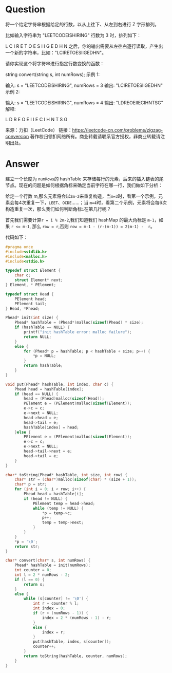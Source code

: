 # Question

将一个给定字符串根据给定的行数，以从上往下、从左到右进行 Z 字形排列。

比如输入字符串为 "LEETCODEISHIRING" 行数为 3 时，排列如下：

L   C   I   R
E T O E S I I G
E   D   H   N
之后，你的输出需要从左往右逐行读取，产生出一个新的字符串，比如："LCIRETOESIIGEDHN"。

请你实现这个将字符串进行指定行数变换的函数：

string convert(string s, int numRows);
示例 1:

输入: s = "LEETCODEISHIRING", numRows = 3
输出: "LCIRETOESIIGEDHN"
示例 2:

输入: s = "LEETCODEISHIRING", numRows = 4
输出: "LDREOEIIECIHNTSG"
解释:

L     D     R
E   O E   I I
E C   I H   N
T     S     G

来源：力扣（LeetCode）
链接：https://leetcode-cn.com/problems/zigzag-conversion
著作权归领扣网络所有。商业转载请联系官方授权，非商业转载请注明出处。



# Answer

建立一个长度为 `numRows`的 hashTable 来存储每行的元素，后来的插入链表的尾节点。现在的问题是如何根据角标来确定当前字符在哪一行，我们做如下分析：

给定一个行数 m,那么元素将会以`2m-2`来重复构造，当`m=3`时，看第一个示例，元素会每4次重复一下，`LEET`、`OCDE`……；当 `m=4`时，看第二个示例，元素将会每6次构造重复一次，那么我们如何判断角标`i`在第几行呢？

首先我们需要计算`r = i % 2m-2`,我们知道我们 hashMap 的最大角标是 `m-1`，如果 `r <= m-1`, 那么 `row = r`,否则 `row = m-1 - (r-(m-1)) = 2(m-1) -  r`。

代码如下：

```c
#pragma once
#include<stdlib.h>
#include<malloc.h>
#include<stdio.h>

typedef struct Element {
	char c;
	struct Element* next;
} Element, * PElement;

typedef struct Head {
	PElement head;
	PElement tail;
} Head, *Phead;

Phead* init(int size) {
	Phead* hashTable = (Phead*)malloc(sizeof(Phead) * size);
	if (hashTable == NULL) {
		printf("init hashTable error: malloc failure");
		return NULL;
	}
	else {
		for (Phead* p = hashTable; p < hashTable + size; p++) {
			*p = NULL;
		}
		return hashTable;
	}
}

void put(Phead* hashTable, int index, char c) {
	Phead head = hashTable[index];
	if (head == NULL) {
		head = (Phead)malloc(sizeof(Head));
		PElement e = (PElement)malloc(sizeof(Element));
		e->c = c;
		e->next = NULL;
		head->head = e;
		head->tail = e;
		hashTable[index] = head;
	}else {
		PElement e = (PElement)malloc(sizeof(Element));
		e->c = c;
		e->next = NULL;
		head->tail->next = e;
		head->tail = e;
	}
}

char* toString(Phead* hashTable, int size, int row) {
	char* str = (char*)malloc(sizeof(char) * (size + 1));
	char* p = str;
	for (int i = 0; i < row; i++) {
		Phead head = hashTable[i];
		if (head != NULL) {
			PElement temp = head->head;
			while (temp != NULL) {
				*p = temp->c;
				p++;
				temp = temp->next;
			}
		}
	}
	*p = '\0';
	return str;
}

char* convert(char* s, int numRows) {
	Phead* hashTable = init(numRows);
	int counter = 0;
	int l = 2 * numRows - 2;
	if (l == 0) {
		return s;
	}
	else {
		while (s[counter] != '\0') {
			int r = counter % l;
			int index = 0;
			if (r > (numRows - 1)) {
				index = 2 * (numRows - 1) - r;
			}
			else {
				index = r;
			}
			put(hashTable, index, s[counter]);
			counter++;
		}
		return toString(hashTable, counter, numRows);
	}
}
```

